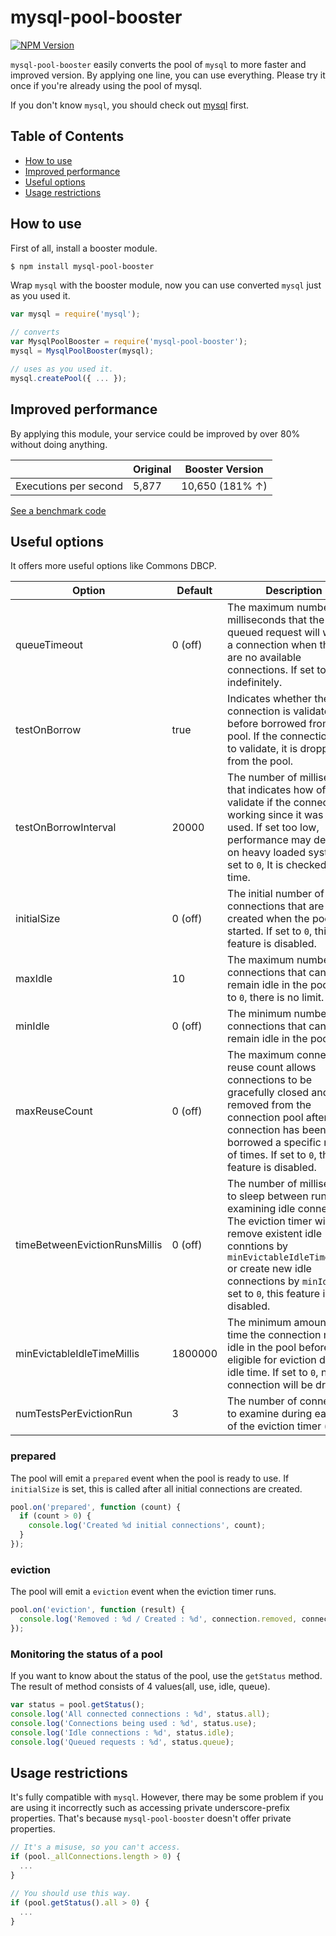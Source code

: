 # mysql-pool-booster

[![NPM Version][npm-image]][npm-url]

`mysql-pool-booster` easily converts the pool of `mysql` to more faster and improved version. By applying one line, you can use everything. Please try it once if you're already using the pool of mysql.

If you don't know `mysql`, you should check out [mysql](https://github.com/mysqljs/mysql) first.

## Table of Contents

- [How to use](#how-to-use)
- [Improved performance](#improved-performance)
- [Useful options](#useful-options)
- [Usage restrictions](#usage-restrictions)

## How to use

First of all, install a booster module.

 ```bash
 $ npm install mysql-pool-booster
 ```

Wrap `mysql` with the booster module, now you can use converted `mysql` just as you used it.

```js
var mysql = require('mysql');

// converts
var MysqlPoolBooster = require('mysql-pool-booster');
mysql = MysqlPoolBooster(mysql);

// uses as you used it.
mysql.createPool({ ... });
```

## Improved performance

By applying this module, your service could be improved by over 80% without doing anything.

|  | Original | Booster Version |
| --- | --- | --- |
| Executions per second | 5,877  | 10,650 (181% ↑) |

[See a benchmark code](https://gist.github.com/ifsnow/5cc2a628574c2708eb91231c1abe92cd)

## Useful options

It offers more useful options like Commons DBCP.

| Option  | Default | Description |
| --- | --- | --- |
| queueTimeout | 0 (off) | The maximum number of milliseconds that the queued request will wait for a connection when there are no available connections. If set to `0`, wait indefinitely. |
| testOnBorrow | true | Indicates whether the connection is validated before borrowed from the pool. If the connection fails to validate, it is dropped from the pool. |
| testOnBorrowInterval | 20000 | The number of milliseconds that indicates how often to validate if the connection is working since it was last used. If set too low, performance may decrease on heavy loaded systems. If set to `0`, It is checked every time. |
| initialSize | 0 (off) | The initial number of connections that are created when the pool is started. If set to `0`, this feature is disabled. |
| maxIdle | 10 | The maximum number of connections that can remain idle in the pool. If set to `0`, there is no limit. |
| minIdle | 0 (off) | The minimum number of connections that can remain idle in the pool. |
| maxReuseCount | 0 (off) | The maximum connection reuse count allows connections to be gracefully closed and removed from the connection pool after a connection has been borrowed a specific number of times. If set to `0`, this feature is disabled. |
| timeBetweenEvictionRunsMillis | 0 (off) | The number of milliseconds to sleep between runs of examining idle connections. The eviction timer will remove existent idle conntions by `minEvictableIdleTimeMillis` or create new idle connections by `minIdle`. If set to `0`, this feature is disabled. |
| minEvictableIdleTimeMillis | 1800000 | The minimum amount of time the connection may sit idle in the pool before it is eligible for eviction due to idle time. If set to `0`, no connection will be dropped. |
| numTestsPerEvictionRun | 3 | The number of connections to examine during each run of the eviction timer (if any). |

### prepared

The pool will emit a `prepared` event when the pool is ready to use.
If `initialSize` is set, this is called after all initial connections are created.

```js
pool.on('prepared', function (count) {
  if (count > 0) {
    console.log('Created %d initial connections', count);
  }
});
```

### eviction

The pool will emit a `eviction` event when the eviction timer runs.

```js
pool.on('eviction', function (result) {
  console.log('Removed : %d / Created : %d', connection.removed, connection.created);
});
```

### Monitoring the status of a pool

If you want to know about the status of the pool, use the `getStatus` method. The result of method consists of 4 values(all, use, idle, queue).

```js
var status = pool.getStatus();
console.log('All connected connections : %d', status.all);
console.log('Connections being used : %d', status.use);
console.log('Idle connections : %d', status.idle);
console.log('Queued requests : %d', status.queue);
```

## Usage restrictions

It's fully compatible with `mysql`. However, there may be some problem if you are using it incorrectly such as accessing private underscore-prefix properties. That's because `mysql-pool-booster` doesn't offer private properties.

```js
// It's a misuse, so you can't access.
if (pool._allConnections.length > 0) {
  ...
}

// You should use this way.
if (pool.getStatus().all > 0) {
  ...
}
```

[npm-image]: https://img.shields.io/npm/v/mysql-pool-booster.svg?style=flat-square
[npm-url]: https://npmjs.org/package/mysql-pool-booster
